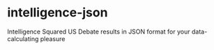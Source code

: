 intelligence-json
=================

Intelligence Squared US Debate results in JSON format for your data-calculating pleasure
